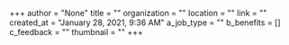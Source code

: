 +++
author = "None"
title = ""
organization = ""
location = ""
link = ""
created_at = "January 28, 2021, 9:36 AM"
a_job_type = ""
b_benefits = []
c_feedback = ""
thumbnail = ""
+++
